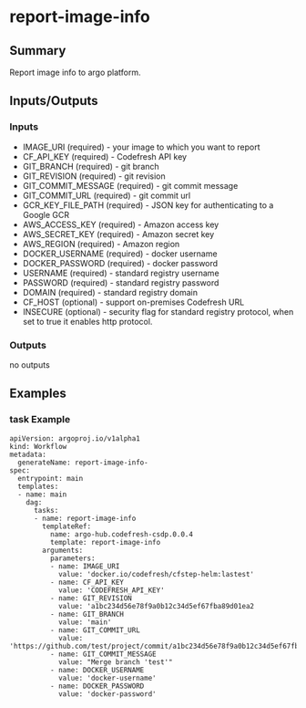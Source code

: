 # report-image-info

## Summary
Report image info to argo platform.

## Inputs/Outputs

### Inputs
* IMAGE_URI (required) - your image to which you want to report
* CF_API_KEY (required) - Codefresh API key          
* GIT_BRANCH (required) - git branch
* GIT_REVISION (required) - git revision
* GIT_COMMIT_MESSAGE (required) - git commit message
* GIT_COMMIT_URL (required) - git commit url
* GCR_KEY_FILE_PATH (required) - JSON key for authenticating to a Google GCR
* AWS_ACCESS_KEY (required) - Amazon access key
* AWS_SECRET_KEY (required) - Amazon secret key
* AWS_REGION (required) - Amazon region
* DOCKER_USERNAME (required) - docker username
* DOCKER_PASSWORD (required) - docker password
* USERNAME (required) - standard registry username
* PASSWORD (required) - standard registry password
* DOMAIN (required) - standard registry domain
* CF_HOST (optional) - support on-premises Codefresh URL
* INSECURE (optional) - security flag for standard registry protocol, when set to true it enables http protocol.

### Outputs
no outputs

## Examples

### task Example
```
apiVersion: argoproj.io/v1alpha1
kind: Workflow
metadata:
  generateName: report-image-info-
spec:
  entrypoint: main
  templates:
  - name: main
    dag:
      tasks:
      - name: report-image-info
        templateRef:
          name: argo-hub.codefresh-csdp.0.0.4
          template: report-image-info
        arguments:
          parameters:
          - name: IMAGE_URI
            value: 'docker.io/codefresh/cfstep-helm:lastest'
          - name: CF_API_KEY
            value: 'CODEFRESH_API_KEY'
          - name: GIT_REVISION
            value: 'a1bc234d56e78f9a0b12c34d5ef67fba89d01ea2
          - name: GIT_BRANCH
            value: 'main' 
          - name: GIT_COMMIT_URL
            value: 'https://github.com/test/project/commit/a1bc234d56e78f9a0b12c34d5ef67fba89d01ea2' 
          - name: GIT_COMMIT_MESSAGE
            value: "Merge branch 'test'"                           
          - name: DOCKER_USERNAME
            value: 'docker-username' 
          - name: DOCKER_PASSWORD
            value: 'docker-password'     
```
